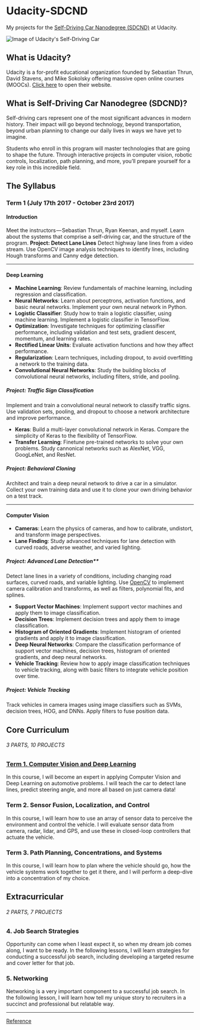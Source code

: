 # Udacity-SDCND
My projects for the [Self-Driving Car Nanodegree (SDCND)](https://www.udacity.com/drive) at Udacity.

![Image of Udacity's Self-Driving Car](https://cdn-images-1.medium.com/max/800/1*dRJ1tz6N3MqO1iCFzlhxZg.jpeg "Udacity's Self-Driving Car")

## What is Udacity?
Udacity is a for-profit educational organization founded by Sebastian Thrun, David Stavens, and Mike Sokolsky offering massive open online courses (MOOCs).
[Click here](https://www.udacity.com/) to open their website.

## What is Self-Driving Car Nanodegree (SDCND)?
Self-driving cars represent one of the most significant advances in modern history. Their impact will go beyond technology, beyond transportation, beyond urban planning to change our daily lives in ways we have yet to imagine.

Students who enroll in this program will master technologies that are going to shape the future. Through interactive projects in computer vision, robotic controls, localization, path planning, and more, you’ll prepare yourself for a key role in this incredible field.

## The Syllabus
### **Term 1** (July 17th 2017 - October 23rd 2017)
#### Introduction

Meet the instructors — Sebastian Thrun, Ryan Keenan, and myself. Learn about the systems that comprise a self-driving car, and the structure of the program.
**Project: Detect Lane Lines**
Detect highway lane lines from a video stream. Use OpenCV image analysis techniques to identify lines, including Hough transforms and Canny edge detection.

---
#### Deep Learning
* **Machine Learning**: Review fundamentals of machine learning, including regression and classification.
* **Neural Networks**: Learn about perceptrons, activation functions, and basic neural networks. Implement your own neural network in Python.
* **Logistic Classifier**: Study how to train a logistic classifier, using machine learning. Implement a logistic classifier in TensorFlow.
* **Optimization**: Investigate techniques for optimizing classifier performance, including validation and test sets, gradient descent, momentum, and learning rates.
* **Rectified Linear Units**: Evaluate activation functions and how they affect performance.
* **Regularization**: Learn techniques, including dropout, to avoid overfitting a network to the training data.
* **Convolutional Neural Networks**: Study the building blocks of convolutional neural networks, including filters, stride, and pooling.

##### Project: Traffic Sign Classification
Implement and train a convolutional neural network to classify traffic signs. Use validation sets, pooling, and dropout to choose a network architecture and improve performance.
* **Keras**: Build a multi-layer convolutional network in Keras. Compare the simplicity of Keras to the flexibility of TensorFlow.
* **Transfer Learning**: Finetune pre-trained networks to solve your own problems. Study cannonical networks such as AlexNet, VGG, GoogLeNet, and ResNet.

##### Project: Behavioral Cloning
Architect and train a deep neural network to drive a car in a simulator. Collect your own training data and use it to clone your own driving behavior on a test track.

---
#### Computer Vision
* **Cameras**: Learn the physics of cameras, and how to calibrate, undistort, and transform image perspectives.
* **Lane Finding**: Study advanced techniques for lane detection with curved roads, adverse weather, and varied lighting.

##### Project: Advanced Lane Detection**
Detect lane lines in a variety of conditions, including changing road surfaces, curved roads, and variable lighting. Use [OpenCV](http://opencv.org/) to implement camera calibration and transforms, as well as filters, polynomial fits, and splines.
* **Support Vector Machines**: Implement support vector machines and apply them to image classification.
* **Decision Trees**: Implement decision trees and apply them to image classification.
* **Histogram of Oriented Gradients**: Implement histogram of oriented gradients and apply it to image classification.
* **Deep Neural Networks**: Compare the classification performance of support vector machines, decision trees, histogram of oriented gradients, and deep neural networks.
* **Vehicle Tracking**: Review how to apply image classification techniques to vehicle tracking, along with basic filters to integrate vehicle position over time.

##### Project: Vehicle Tracking
Track vehicles in camera images using image classifiers such as SVMs, decision trees, HOG, and DNNs. Apply filters to fuse position data.

## Core Curriculum
###### 3 PARTS, 10 PROJECTS

### [Term 1. Computer Vision and Deep Learning](https://github.com/egillanton/Udacity-SDCND/tree/master/1.%20Computer%20Vision%20and%20Deep%20Learning)

In this course, I will become an expert in applying Computer Vision and Deep Learning on automotive problems. I will teach the car to detect lane lines, predict steering angle, and more all based on just camera data!


### Term 2. Sensor Fusion, Localization, and Control

In this course, I will learn how to use an array of sensor data to perceive the environment and control the vehicle. I will evaluate sensor data from camera, radar, lidar, and GPS, and use these in closed-loop controllers that actuate the vehicle.

### Term 3. Path Planning, Concentrations, and Systems

In this course, I will learn how to plan where the vehicle should go, how the vehicle systems work together to get it there, and I will perform a deep-dive into a concentration of my choice.

## Extracurricular
###### 2 PARTS, 7 PROJECTS

### 4. Job Search Strategies
Opportunity can come when I least expect it, so when my dream job comes along, I want to be ready. In the following lessons, I will learn strategies for conducting a successful job search, including developing a targeted resume and cover letter for that job.

### 5. Networking
Networking is a very important component to a successful job search. In the following lesson, I will learn how tell my unique story to recruiters in a succinct and professional but relatable way.


---
[Reference](https://medium.com/self-driving-cars/term-1-in-depth-on-udacitys-self-driving-car-curriculum-ffcf46af0c08)